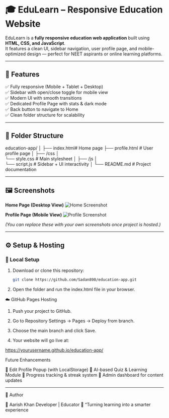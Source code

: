 # 🎓 EduLearn – Responsive Education Website

EduLearn is a **fully responsive education web application** built using **HTML, CSS, and JavaScript**.  
It features a clean UI, sidebar navigation, user profile page, and mobile-optimized design — perfect for NEET aspirants or online learning platforms.

---

## 🚀 Features

✅ Fully responsive (Mobile + Tablet + Desktop)  
✅ Sidebar with open/close toggle for mobile view  
✅ Modern UI with smooth transitions  
✅ Dedicated Profile Page with stats & dark mode  
✅ Back button to navigate to Home  
✅ Clean folder structure for scalability  

---

## 🧩 Folder Structure
education-app/ │ 
├── index.html# Home page 
├── profile.html # User profile page │ 
├── /css │   
  └── style.css  # Main stylesheet 
│ 
├── /js │   
  └── script.js # Sidebar + UI interactivity │ 
└── README.md # Project documentation


---

## 🖼️ Screenshots

**Home Page (Desktop View)**
![Home Screenshot](https://i.ibb.co/FJ2DybN/edulearn-home.png)

**Profile Page (Mobile View)**
![Profile Screenshot](https://i.ibb.co/6n7Lx5M/user.png)

*(You can replace these with your own screenshots once project is hosted.)*

---

## ⚙️ Setup & Hosting

### 🧱 Local Setup
1. Download or clone this repository:
   ```bash
   git clone https://github.com/Sadan890/education-app.git
   
2. Open the folder and run the index.html file in your browser.



☁️ GitHub Pages Hosting

1. Push your project to GitHub.


2. Go to Repository Settings → Pages → Deploy from branch.


3. Choose the main branch and click Save.


4. Your website will go live at:

https://yourusername.github.io/education-app/



Future Enhancements

🔹 Edit Profile Popup (with LocalStorage)
🔹 AI-based Quiz & Learning Module
🔹 Progress tracking & streak system
🔹 Admin dashboard for content updates


---

🪪 Author

👤 Aarish Khan
   Developer | Educator
💬 “Turning learning into a smarter experience

